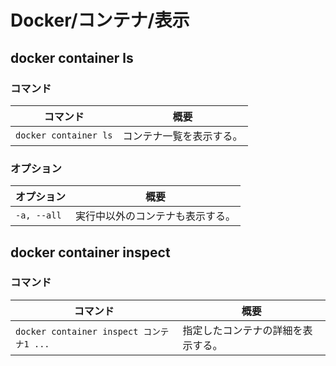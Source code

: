# Docker/コンテナ/表示

## docker container ls

### コマンド

| コマンド              | 概要                     |
| --------------------- | ------------------------ |
| `docker container ls` | コンテナ一覧を表示する。 |

### オプション

| オプション  | 概要                             |
| ----------- | -------------------------------- |
| `-a, --all` | 実行中以外のコンテナも表示する。 |

## docker container inspect

### コマンド

| コマンド                                 | 概要                               |
| ---------------------------------------- | ---------------------------------- |
| `docker container inspect コンテナ1 ...` | 指定したコンテナの詳細を表示する。 |
